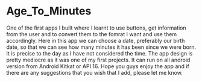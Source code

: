 # Age_To_Minutes
One of the first apps I built where I learnt to use buttons, get information from the user and to convert them to the fomrat I want and use them accordingly.
Here in this app we can choose a date, preferably our birth date, so that we can see how many minutes it has been since we were born. It is precise to the day as I have not considered the time.
The app design is pretty mediocre as it was one of my first projects. It can run on all android version from Android Kitkat or API 16.
Hope you guys enjoy the app and if there are any suggestions that you wish that I add, please let me know.
